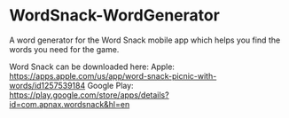 # WordSnack-WordGenerator
A word generator for the Word Snack mobile app which helps you find the words you need for the game.


Word Snack can be downloaded here:
Apple: https://apps.apple.com/us/app/word-snack-picnic-with-words/id1257539184
Google Play: https://play.google.com/store/apps/details?id=com.apnax.wordsnack&hl=en
